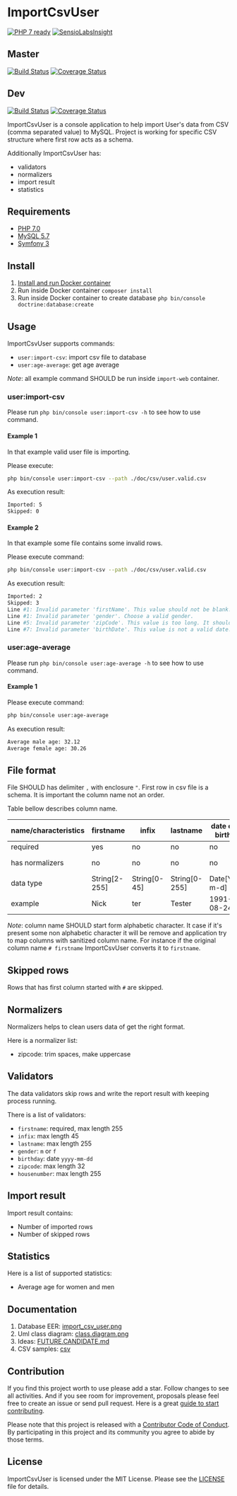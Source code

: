 ImportCsvUser
=============

[![PHP 7 ready](http://php7ready.timesplinter.ch/picamator/ImportCsvUser/dev/badge.svg)](https://travis-ci.org/picamator/ImportCsvUser)
[![SensioLabsInsight](https://insight.sensiolabs.com/projects/945e8dbd-0f8f-42ec-bfc6-7fcd573d0e6e/mini.png)](https://insight.sensiolabs.com/projects/945e8dbd-0f8f-42ec-bfc6-7fcd573d0e6e)

Master
------
[![Build Status](https://travis-ci.org/picamator/ImportCsvUser.svg?branch=master)](https://travis-ci.org/picamator/ImportCsvUser)
[![Coverage Status](https://coveralls.io/repos/github/picamator/ImportCsvUser/badge.svg?branch=master)](https://coveralls.io/github/picamator/ImportCsvUser?branch=master)

Dev
---
[![Build Status](https://travis-ci.org/picamator/ImportCsvUser.svg?branch=dev)](https://travis-ci.org/picamator/ImportCsvUser)
[![Coverage Status](https://coveralls.io/repos/github/picamator/ImportCsvUser/badge.svg?branch=dev)](https://coveralls.io/github/picamator/ImportCsvUser?branch=dev)

ImportCsvUser is a console application to help import User's data from CSV (comma separated value) to MySQL.
Project is working for specific CSV structure where first row acts as a schema. 

Additionally ImportCsvUser has:
 
* validators
* normalizers
* import result
* statistics

Requirements
------------
* [PHP 7.0](http://php.net/manual/en/migration70.new-features.php)
* [MySQL 5.7](https://www.mysql.com/)
* [Symfony 3](http://symfony.com/)

Install
-------
1. [Install and run Docker container](dev/docker/README.md)
2. Run inside Docker container `composer install`
3. Run inside Docker container to create database `php bin/console doctrine:database:create`

Usage
-----
ImportCsvUser supports commands:

 * `user:import-csv`: import csv file to database
 * `user:age-average`: get age average

_Note_: all example command SHOULD be run inside `import-web` container.

### user:import-csv

Please run `php bin/console user:import-csv -h` to see how to use command.

#### Example 1

In that example valid user file is importing.

Please execute:

```bash
php bin/console user:import-csv --path ./doc/csv/user.valid.csv

```

As execution result:

```bash
Imported: 5
Skipped: 0

```

#### Example 2

In that example some file contains some invalid rows.

Please execute command:

```bash
php bin/console user:import-csv --path ./doc/csv/user.valid.csv

```

As execution result:

```bash
Imported: 2
Skipped: 3
Line #1: Invalid parameter 'firstName'. This value should not be blank.
Line #1: Invalid parameter 'gender'. Choose a valid gender.
Line #5: Invalid parameter 'zipCode'. This value is too long. It should have 32 character or less.
Line #7: Invalid parameter 'birthDate'. This value is not a valid date.

```

### user:age-average

Please run `php bin/console user:age-average -h` to see how to use command.

#### Example 1

Please execute command:

```bash
php bin/console user:age-average

```

As execution result:

```bash
Average male age: 32.12
Average female age: 30.26

```

File format
-----------
File SHOULD has delimiter `,` with enclosure `"`.
First row in csv file is a schema. It is important the column name not an order. 

Table bellow describes column name.

name/characteristics    | firstname     | infix         | lastname      | date of birth | gender            | zipcode           | housenumber
---                     | ---           | ---           | ---           | ---           | ---               | ---               | ---
required                | yes           | no            | no            | no            | no                | no                | no
has normalizers         | no            | no            | no            | no            | tim, lowercase    | trim, uppercase   | no
data type               | String[2-255] | String[0-45]  | String[0-255] | Date[Y-m-d]   | String['m', 'f']  | String[0-32]      | String[0-255]
example                 | Nick          | ter           | Tester        | 1991-08-24    | m                 | 12010             | 9b 

_Note_: column name SHOULD start form alphabetic character. It case if it's present some non alphabetic character it will be
remove and application try to map columns with sanitized column name. For instance if the original column name `# firstname` 
ImportCsvUser converts it to `firstname`.

Skipped rows
------------
Rows that has first column started with `#` are skipped. 

Normalizers
-----------
Normalizers helps to clean users data of get the right format.

Here is a normalizer list:

* zipcode: trim spaces, make uppercase

Validators
----------
The data validators skip rows and write the report result with keeping process running.

There is a list of validators:

* `firstname`: required, max length 255
* `infix`: max length 45
* `lastname`: max length 255
* `gender`: `m` or `f`
* `birthday`: date `yyyy-mm-dd`
* `zipcode`: max length 32
* `housenumber`: max length 255

Import result
-------------
Import result contains:

* Number of imported rows
* Number of skipped rows

Statistics
----------
Here is a list of supported statistics:

* Average age for women and men

Documentation
-------------
1. Database EER: [import_csv_user.png](doc/db/import_csv_user.png)
2. Uml class diagram: [class.diagram.png](doc/uml/class.diagram.png) 
3. Ideas: [FUTURE.CANDIDATE.md](FUTURE.CANDIDATE.md)
4. CSV samples: [csv](doc/csv)

Contribution
------------
If you find this project worth to use please add a star. Follow changes to see all activities.
And if you see room for improvement, proposals please feel free to create an issue or send pull request.
Here is a great [guide to start contributing](https://guides.github.com/activities/contributing-to-open-source/).

Please note that this project is released with a [Contributor Code of Conduct](http://contributor-covenant.org/version/1/4/).
By participating in this project and its community you agree to abide by those terms.

License
-------
ImportCsvUser is licensed under the MIT License. Please see the [LICENSE](LICENSE.txt) file for details.

